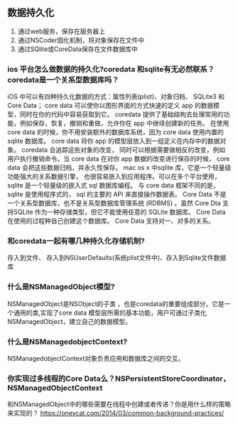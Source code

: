 ## 数据持久化

1. 通过web服务，保存在服务器上
2. 通过NSCoder固化机制，将对象保存在文件中
3. 通过SQlite或CoreData保存在文件数据库中

### ios 平台怎么做数据的持久化?coredata 和sqlite有无必然联系？coredata是一个关系型数据库吗？

iOS 中可以有四种持久化数据的方式：属性列表(plist)、对象归档、 SQLite3 和 Core Data； core data 可以使你以图形界面的方式快速的定义 app 的数据模型，同时在你的代码中容易获取到它。 coredata 提供了基础结构去处理常用的功能，例如保存，恢复，撤销和重做，允许你在 app 中继续创建新的任务。 在使用 core data 的时候，你不用安装额外的数据库系统，因为 core data 使用内置的 sqlite 数据库。 core data 将你 app 的模型层放入到一组定义在内存中的数据对象。 coredata 会追踪这些对象的改变， 同时可以根据需要做相反的改变，例如用户执行撤销命令。当 core data 在对你 app 数据的改变进行保存的时候， core data 会把这些数据归档，并永久性保存。 mac os x 中sqlite 库，它是一个轻量级功能强大的关系数据引擎， 也很容易嵌入到应用程序。可以在多个平台使用， sqlite 是一个轻量级的嵌入式 sql 数据库编程。 与 core data 框架不同的是， sqlite 是使用程序式的， sql 的主要的 API 来直接操作数据表。 Core Data 不是一个关系型数据库，也不是关系型数据库管理系统 (RDBMS) 。虽然 Core Dta 支持SQLite 作为一种存储类型，但它不能使用任意的 SQLite 数据库。 Core Data 在使用的过程种自己创建这个数据库。 Core Data 支持对一、对多的关系。

### 和coredata一起有哪几种持久化存储机制?

存入到文件、 存入到NSUserDefaults(系统plist文件中)、存入到Sqlite文件数据库

### 什么是NSManagedObject模型?

NSManagedObject是NSObject的子类 ，也是coredata的重要组成部分，它是一个通用的类,实现了core data 模型层所需的基本功能，用户可通过子类化NSManagedObject，建立自己的数据模型。

### 什么是NSManagedobjectContext?

NSManagedobjectContext对象负责应用和数据库之间的交互。
### 你实现过多线程的Core Data么？NSPersistentStoreCoordinator，NSManagedObjectContext

和NSManagedObject中的哪些需要在线程中创建或者传递？你是用什么样的策略来实现的？ <https://onevcat.com/2014/03/common-background-practices/>
